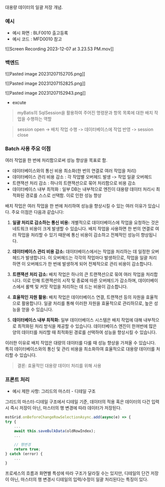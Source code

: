
대용량 데이터의 일괄 저장 개념. 

### 예시 

- 예시 화면 : BLF0010 출고등록
- 예시 코드 : MFD0010 참고 

![[Screen Recording 2023-12-07 at 3.23.53 PM.mov]]

### 백엔드 

![[Pasted image 20231207152705.png]]

![[Pasted image 20231207152825.png]]

![[Pasted image 20231207152943.png]]
- excute
> myBatis의 SqlSession을 활용하여 주어진 명령문과 항목 목록에 대한 배치 작업을 수행하는 역할

> session open -> 배치 작업 수행 -> 데이터베이스에 작업 반영 -> session close 


### Batch 사용 주요 이점 

여러 작업을 한 번에 처리함으로써 성능 향상을 목표로 함. 

- 데이터베이스와의 통신 비용 최소화(한 번의 연결로 여러 작업을 처리)
- 데이터베이스 관리 비용 감소 : 각 작업별 오버헤드 발생 -> 작업 일괄 오버헤드 
- 트랜잭션 처리 감소 : 하나의 트랜잭션으로 묶어 처리함으로 비용 감소 
- 데이터베이스 내부 최적화 : 일부 DB는 내부적으로 엔진이 대용량 데이터 처리시 최적화된 경로를 스스로 선택함. 이로 인한 성능 향상 


배치 작업은 여러 작업을 한 번에 처리하여 성능을 향상시킬 수 있는 여러 이유가 있습니다. 주요 이점은 다음과 같습니다:

1. **일괄 처리로 감소하는 통신 비용:** 개별적으로 데이터베이스에 작업을 요청하는 것은 네트워크 비용이 크게 발생할 수 있습니다. 배치 작업을 사용하면 한 번의 연결로 여러 작업을 처리할 수 있기 때문에 통신 비용이 감소하고 전체적인 성능이 향상됩니다.
    
2. **데이터베이스 관리 비용 감소:** 데이터베이스에서는 작업을 처리하는 데 일정한 오버헤드가 발생합니다. 이 오버헤드는 각각의 작업마다 발생하므로, 작업을 일괄 처리하면 이 오버헤드가 한 번에 발생하게 되어 전체적으로 관리 비용이 감소합니다.
    
3. **트랜잭션 처리 감소:** 배치 작업은 하나의 큰 트랜잭션으로 묶여 여러 작업을 처리합니다. 이로 인해 트랜잭션의 시작 및 종료에 따른 오버헤드가 감소하며, 데이터베이스에서 롤백 및 커밋 작업을 처리하는 데 드는 비용이 감소합니다.
    
4. **효율적인 자원 활용:** 배치 작업은 데이터베이스 연결, 트랜잭션 등의 자원을 효율적으로 활용합니다. 일괄 처리를 통해 이러한 자원을 효율적으로 관리하므로, 높은 성능을 얻을 수 있습니다.
    
5. **데이터베이스 내부 최적화:** 일부 데이터베이스 시스템은 배치 작업에 대해 내부적으로 최적화된 처리 방식을 제공할 수 있습니다. 데이터베이스 엔진이 한꺼번에 많은 양의 데이터를 처리할 때 최적화된 경로를 선택하여 성능을 향상시킬 수 있습니다.
    

이러한 이유로 배치 작업은 대량의 데이터를 다룰 때 성능 향상을 가져올 수 있습니다. 특히 데이터베이스와의 통신 및 관리 비용을 최소화하여 효율적으로 대용량 데이터를 처리할 수 있습니다.

> 결론:  효율적인 대용량 데이터 처리를 위해 사용



### 프론트 처리 

- 예시 제한 사항: 그리드의 마스터 - 디테일 구조 

그리드의 마스터-디테일 구조에서 디테일 기준, 데이터의 적용 혹은 데이터의 다건 입력시 즉시 저장이 아닌, 마스터의 행 변경에 따라 데이터가 저장된다.

```js
mstGrid.onBeforeChangeRowSelectionAsync.add(async(e) => {
try {
	...
	await this.saveBulkData(oldRowIndex);
	...
	
	// 행변경
	return true;
} catch (error) {
	...
}
```

프로세스의 흐름과 화면별 특성에 따라 구조가 달라질 수는 있지만, 디테일의 단건 저장이 아닌, 마스터의 행 변경시 디테일의 입력/수정이 일괄 처리된다는 특징이 있다. 

